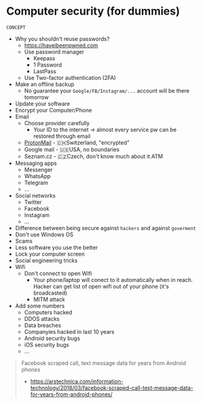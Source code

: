 # Computer security (for dummies)

`CONCEPT`

- Why you shouldn't reuse passwords? 
  - https://haveibeenpwned.com
  - Use password manager
    - Keepass
    - 1 Password
    - LastPass
  - Use Two-factor authentication (2FA)
- Make an offline backup
  - No guarantee your `Google/FB/Instagram/...` account will be there tomorrow 
- Update your software
- Encrypt your Computer/Phone
- Email
  - Choose provider carefully
    - Your ID to the internet -> almost every service pw can be restored through email
  - [ProtonMail](https://protonmail.com) - 🇨🇭Switzerland, "encrypted"
  - Google mail - 🇺🇸USA, no boundaries
  - Seznam.cz - 🇨🇿Czech, don't know much about it ATM
- Messaging apps
  - Messenger
  - WhatsApp
  - Telegram
  - ...
- Social networks
  - Twitter
  - Facebook
  - Instagram
  - ...
- Difference between being secure against `hackers` and against `goverment`
- Don't use Windows OS
- Scams
- Less software you use the better
- Lock your computer screen
- Social engineering tricks
- Wifi
  - Don't connect to open Wifi
    - Your phone/laptop will conect to it automatically when in reach. Hacker can get list of open wifi out of your phone (it's broadcasted)
    - MITM attack
- Add some numbers
  - Computers hacked
  - DDOS attacks
  - Data breaches
  - Companyies hacked in last 10 years
  - Android security bugs
  - iOS security bugs
  - ...

> Facebook scraped call, text message data for years from Android phones
> - https://arstechnica.com/information-technology/2018/03/facebook-scraped-call-text-message-data-for-years-from-android-phones/
